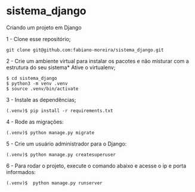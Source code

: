 # sistema_django

Criando um projeto em Django

1 - Clone esse repositório;

```
git clone git@github.com:fabiano-moreira/sistema_django.git

```

2 - Crie um ambiente virtual para instalar os pacotes e não misturar com a estrutura do seu sistema* Ative o virtualenv;

```
$ cd sistema_django
$ python3 -m venv .venv
$ source .venv/bin/activate
```

3 -  Instale as dependências;

```
(.venv)$ pip install -r requirements.txt

```

4 - Rode as migrações:

```
(.venv)$ python manage.py migrate

```
5 - Crie um usuário administrador para o Django:

```
(.venv)$ python manage.py createsuperuser
```

6 - Para rodar o projeto, execute o comando abaixo e acesse o ip e porta informados:

```
(.venv)$  python manage.py runserver
```
